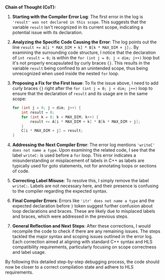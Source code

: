 **Chain of Thought (CoT):**

1. **Starting with the Compiler Error Log**:
   The first error in the log is `'result' was not declared in this scope`. This suggests that the variable `result` isn't recognized in its current scope, indicating a potential issue with its declaration.

2. **Analyzing the Specific Code Causing the Error**:
   The log points out the line `result += A[i * MAX_DIM + k] * B[k * MAX_DIM + j];`. By examining the surrounding code structure, I notice that the declaration of `int result = 0;` is within the `for (int j = 0; j < dim; j++)` loop but it's not properly encapsulated by curly braces `{}`. This results in the variable `result` being confined to an unintended scope, thus being unrecognized when used inside the nested `for` loop.

3. **Proposing a Fix for the First Issue**:
   To fix the issue above, I need to add curly braces `{}` right after the `for (int j = 0; j < dim; j++)` loop to ensure that the declaration of `result` and its usage are in the same scope:
   ```cpp
   for (int j = 0; j < dim; j++) {
       int result = 0;
       for (int k = 0; k < MAX_DIM; k++) {
           result += A[i * MAX_DIM + k] * B[k * MAX_DIM + j];
       }
       C[i * MAX_DIM + j] = result;
   }
   ```

4. **Addressing the Next Compiler Error**:
   The error log mentions `'writeC' does not name a type`. Upon examining the related code, I see that the label `writeC:` is used before a `for` loop. This error indicates a misunderstanding or misplacement of labels in C++ as labels are typically used for goto statements, not for annotating loops or sections of code.

5. **Correcting Label Misuse**:
   To resolve this, I simply remove the label `writeC:`. Labels are not necessary here, and their presence is confusing to the compiler regarding the expected syntax.

6. **Final Compiler Errors**:
   Errors like `'itr' does not name a type` and the expected declaration before `}` token suggest further confusion about loop declarations and braces. These are likely due to misplaced labels and braces, which were addressed in the previous steps.

7. **General Reflection and Next Steps**:
   After these corrections, I would recompile the code to check if there are any remaining issues. The steps tackled the major syntax and scoping issues outlined in the error log. Each correction aimed at aligning with standard C++ syntax and HLS compatibility requirements, particularly focusing on scope correctness and label usage.

By following this detailed step-by-step debugging process, the code should now be closer to a correct compilation state and adhere to HLS requirements.